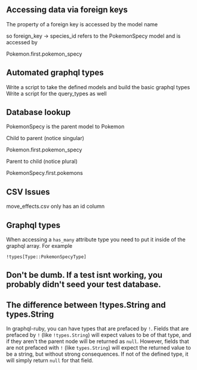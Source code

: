 ## Accessing data via foreign keys

The property of a foreign key is accessed by the model name

so foreign_key -> species_id refers to the PokemonSpecy model and is accessed by

Pokemon.first.pokemon_specy

## Automated graphql types

Write a script to take the defined models and build the basic graphql types
Write a script for the query_types as well

## Database lookup

PokemonSpecy is the parent model to Pokemon

Child to parent (notice singular)

  Pokemon.first.pokemon_specy

Parent to child (notice plural)

  PokemonSpecy.first.pokemons

## CSV Issues

move_effects.csv only has an id column

## Graphql types

When accessing a `has_many` attribute type you need to put it inside of the graphql array. For example

    !types[Type::PokemonSpecyType]

## Don't be dumb. If a test isnt working, you probably didn't seed your test database.

## The difference between !types.String and types.String

In graphql-ruby, you can have types that are prefaced by `!`. Fields that are prefaced by `!` (like `!types.String`) will expect values to be of that type, and if they aren't the parent node will be returned as `null`. However, fields that are not prefaced with `!` (like `types.String`) will expect the returned value to be a string, but without strong consequences. If not of the defined type, it will simply return `null` for that field. 


